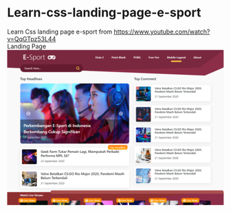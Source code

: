 # Learn-css-landing-page-e-sport
Learn Css landing page e-sport from https://www.youtube.com/watch?v=QqGTpz53L44
<br>
Landing Page
   <img src="assets/Capture.PNG" >
